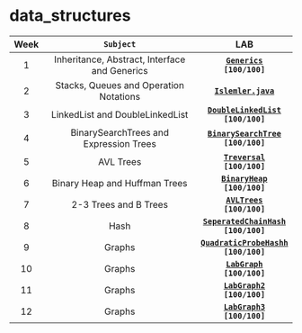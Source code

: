 # data_structures

| Week | **`Subject`** | LAB |
|:----:|:-------:|:-----:|
|1|Inheritance, Abstract, Interface and Generics|[**`Generics`**](./data/lab/week_1/Araba.java)<br>**`[100/100]`** |
|2|Stacks, Queues and Operation Notations|[**`Islemler.java`**](./data/lab/week_2/Islemler.java)|
|3|LinkedList and DoubleLinkedList|[**`DoubleLinkedList`**](./data/lab/week_3/LabDoublyLinkedList.java)<br>**`[100/100]`** |
|4|BinarySearchTrees and Expression Trees|[**`BinarySearchTree`**](./data/lab/week_4/LabBinarySearchTree.java)<br>**`[100/100]`**|
|5|AVL Trees|[**`Treversal`**]()<br>**`[100/100]`** |[**`ExpressionTree`**](./data/lab/week_5/Traversal.java)<br>**`[100/100]`**|
|6|Binary Heap and Huffman Trees|[**`BinaryHeap`**](./data/lab/week_6/BinaryHeap.java)<br>**`[100/100]`** |
|7|2-3 Trees and B Trees| [**`AVLTrees`**](./data/lab/week_7/Rotator.java)<br>**`[100/100]`** |
|8|Hash| [**`SeperatedChainHash`**](./data/lab/week_8/SeperatedChainHash.java)<br>**`[100/100]`** |
|9| Graphs | [**`QuadraticProbeHashh`**](./data/lab/week_9/QuadraticProbeHashing.java)<br>**`[100/100]`** |
|10| Graphs | [**`LabGraph`**](./data/lab/week_10/LabGraph.java)<br>**`[100/100]`** |
|11| Graphs | [**`LabGraph2`**](./data/lab/week_11/LabGraph2.java)<br>**`[100/100]`** |
|12| Graphs | [**`LabGraph3`**](./data/lab/week_12/LabGraph3.java)<br>**`[100/100]`** |
